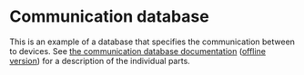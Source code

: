 # Communication database

This is an example of a database that specifies the communication between to devices.
See [the communication database documentation](https://ecom.readthedocs.io/en/latest/database/README.html)
([offline version](../../docs/database/README.md)) for a description of the individual parts.
